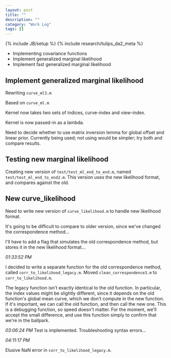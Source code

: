 ```yaml
---
layout: post
title: ""
description: ""
category: "Work Log"
tags: []
---
```

{% include JB/setup %}
{% include research/tulips_da2_meta %}

* Implementing covariance functions
* Implement generalized marginal likelihood
* Implement fast generalized marginal likelihood



Implement generalized marginal likelihood
----------------
Rewriting `curve_ml3.m`

Based on `curve_ml.m`

Kernel now takes two sets of indices, curve-index and view-index.

Kernel is now passed-in as a lambda.

Need to decide whether to use matrix inversion lemma for global offset and linear prior.  Currently being used;  not using would be simpler; try both and compare results.

Testing new marginal likelihood
-----------------------------
Creating new version of `test/test_ml_end_to_end.m`, named `test/test_ml_end_to_end2.m`.  This version uses the new likelihood format, and compares against the old.


New curve_likelihood
-----------------------
Need to write new version of `curve_likelihood.m` to handle new likelihood format.

It's going to be difficult to compare to older version, since we've changed the correspondence method...

I'll have to add a flag that simulates the old correspondence method, but stores it in the new likelihood format...

*01:33:52 PM*

I decided to write a separate function for the old correspondence method, called `corr_to_likelihood_legacy.m`.  Moved `clean_correspondence3.m` to `corr_to_likelihood.m`.

The legacy function isn't exactly identical to the old function.  In particular, the index values might be slightly different, since it depends on the old function's global mean curve, which we don't compute in the new function.  If it's important, we can call the old function, and then call the new one.  This is a debugging function, so speed doesn't matter. For the moment, we'll accept the small difference, and use this function simply to confirm that we're in the ballpark.

*03:06:24 PM*
Test is implemented.  Troubleshooting syntax errors...

*04:11:17 PM*

Elusive NaN error in `corr_to_likelihood_legacy.m`.

